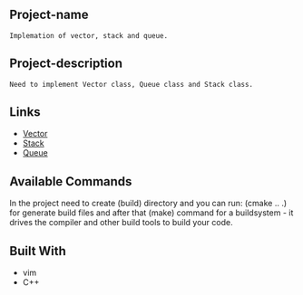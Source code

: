 ## Project-name
	Implemation of vector, stack and queue.

## Project-description
	Need to implement Vector class, Queue class and Stack class.

## Links
- [Vector](https://www.cplusplus.com/reference/vector/vector/)
- [Stack](https://www.cplusplus.com/reference/stack/stack/)
- [Queue](https://www.cplusplus.com/reference/queue/queue/)


## Available Commands

In the project need to create (build) directory and you can run: (cmake .. .) for generate build files and after that (make) command for a buildsystem - it drives the compiler and other build tools to build your code.


## Built With
- vim
- C++
